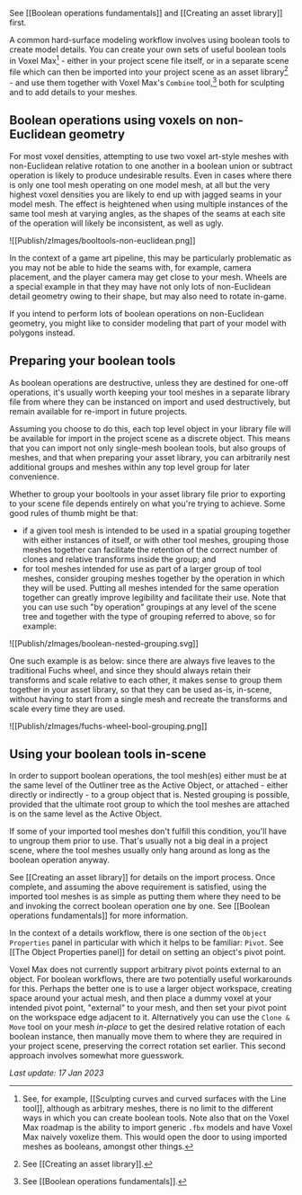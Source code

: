 See [[Boolean operations fundamentals]] and [[Creating an asset library]] first.

A common hard-surface modeling workflow involves using boolean tools to create model details.  You can create your own sets of useful boolean tools in Voxel Max[^1] - either in your project scene file itself, or in a separate scene file which can then be imported into your project scene as an asset library[^2] - and use them together with Voxel Max's `Combine` tool,[^3] both for sculpting and to add details to your meshes.

## Boolean operations using voxels on non-Euclidean geometry

For most voxel densities, attempting to use two voxel art-style meshes with non-Euclidean relative rotation to one another in a boolean union or subtract operation is likely to produce undesirable results.  Even in cases where there is only one tool mesh operating on one model mesh, at all but the very highest voxel densities you are likely to end up with jagged seams in your model mesh.  The effect is heightened when using multiple instances of the same tool mesh at varying angles, as the shapes of the seams at each site of the operation will likely be inconsistent, as well as ugly.

![[Publish/zImages/booltools-non-euclidean.png]]

In the context of a game art pipeline, this may be particularly problematic as you may not be able to hide the seams with, for example, camera placement, and the player camera may get close to your mesh.  Wheels are a special example in that they may have not only lots of non-Euclidean detail geometry owing to their shape, but may also need to rotate in-game.

If you intend to perform lots of boolean operations on non-Euclidean geometry, you might like to consider modeling that part of your model with polygons instead.

## Preparing your boolean tools

As boolean operations are destructive, unless they are destined for one-off operations, it's usually worth keeping your tool meshes in a separate library file from where they can be instanced on import and used destructively, but remain available for re-import in future projects.

Assuming you choose to do this, each top level object in your library file will be available for import in the project scene as a discrete object.  This means that you can import not only single-mesh boolean tools, but also groups of meshes, and that when preparing your asset library, you can arbitrarily nest additional groups and meshes within any top level group for later convenience.

Whether to group your booltools in your asset library file prior to exporting to your scene file depends entirely on what you're trying to achieve.  Some good rules of thumb might be that:
- if a given tool mesh is intended to be used in a spatial grouping together with either instances of itself, or with other tool meshes, grouping those meshes together can facilitate the retention of the correct number of clones and relative transforms inside the group; and
- for tool meshes intended for use as part of a larger group of tool meshes, consider grouping meshes together by the operation in which they will be used.  Putting all meshes intended for the same operation together can greatly improve legibility and facilitate their use.  Note that you can use such "by operation" groupings at any level of the scene tree and together with the type of grouping referred to above, so for example:

![[Publish/zImages/boolean-nested-grouping.svg]]

One such example is as below: since there are always five leaves to the traditional Fuchs wheel, and since they should always retain their transforms and scale relative to each other, it makes sense to group them together in your asset library, so that they can be used as-is, in-scene, without having to start from a single mesh and recreate the transforms and scale every time they are used.

![[Publish/zImages/fuchs-wheel-bool-grouping.png]]

## Using your boolean tools in-scene

In order to support boolean operations, the tool mesh(es) either must be at the same level of the Outliner tree as the Active Object, or attached - either directly or indirectly - to a group object that is.  Nested grouping is possible, provided that the ultimate root group to which the tool meshes are attached is on the same level as the Active Object.

If some of your imported tool meshes don't fulfill this condition, you'll have to ungroup them prior to use.  That's usually not a big deal in a project scene, where the tool meshes usually only hang around as long as the boolean operation anyway.

See [[Creating an asset library]] for details on the import process.  Once complete, and assuming the above requirement is satisfied, using the imported tool meshes is as simple as putting them where they need to be and invoking the correct boolean operation one by one.  See [[Boolean operations fundamentals]] for more information.

In the context of a details workflow, there is one section of the `Object Properties` panel in particular with which it helps to be familiar: `Pivot`.  See [[The Object Properties panel]] for detail on setting an object's pivot point.

Voxel Max does not currently support arbitrary pivot points external to an object.  For boolean workflows, there are two potentially useful workarounds for this.  Perhaps the better one is to use a larger object workspace, creating space around your actual mesh, and then place a dummy voxel at your intended pivot point, "external" to your mesh, and then set your pivot point on the workspace edge adjacent to it.  Alternatively you can use the `Clone & Move` tool on your mesh _in-place_ to get the desired relative rotation of each boolean instance, then manually move them to where they are required in your project scene, preserving the correct rotation set earlier.  This second approach involves somewhat more guesswork.

_Last update: 17 Jan 2023_

[^1]: See, for example, [[Sculpting curves and curved surfaces with the Line tool]], although as arbitrary meshes, there is no limit to the different ways in which you can create boolean tools.  Note also that on the Voxel Max roadmap is the ability to import generic `.fbx` models and have Voxel Max naively voxelize them.  This would open the door to using imported meshes as booleans, amongst other things.
[^2]: See [[Creating an asset library]].
[^3]: See [[Boolean operations fundamentals]].